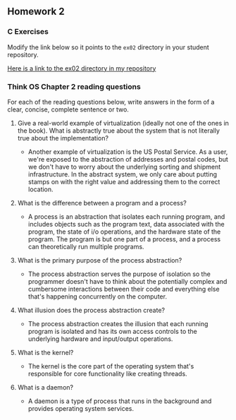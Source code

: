 ## Homework 2

### C Exercises

Modify the link below so it points to the `ex02` directory in your
student repository.

[Here is a link to the ex02 directory in my repository](https://github.com/phuston/ExercisesInC/tree/master/exercises/ex02)

### Think OS Chapter 2 reading questions

For each of the reading questions below, write answers in the form of
a clear, concise, complete sentence or two.

1. Give a real-world example of virtualization (ideally not one of 
the ones in the book).  What is abstractly true about the system that
is not literally true about the implementation?

    - Another example of virtualization is the US Postal Service. As a user, we're exposed to the abstraction of addresses and postal codes, but we don't have to worry about the underlying sorting and shipment infrastructure. In the abstract system, we only care about putting stamps on with the right value and addressing them to the correct location.

2. What is the difference between a program and a process?

    - A process is an abstraction that isolates each running program, and includes objects such as the program text, data associated with the program, the state of i/o operations, and the hardware state of the program. The program is but one part of a process, and a process can theoretically run multiple programs. 

3. What is the primary purpose of the process abstraction?

    - The process abstraction serves the purpose of isolation so the programmer doesn't have to think about the potentially complex and cumbersome interactions between their code and everything else that's happening concurrently on the computer. 

4. What illusion does the process abstraction create?

    - The process abstraction creates the illusion that each running program is isolated and has its own access controls to the underlying hardware and input/output operations.

5. What is the kernel?

    - The kernel is the core part of the operating system that's responsible for core functionality like creating threads.

6. What is a daemon?

    - A daemon is a type of process that runs in the background and provides operating system services. 
